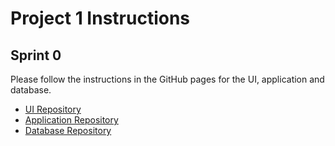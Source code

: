# Project 1 Instructions

## Sprint 0

Please follow the instructions in the GitHub pages for the UI, application and database.
- [UI Repository](https://donald-f-ferguson.github.io/W4153-P1-UI/)
- [Application Repository](https://donald-f-ferguson.github.io/W4153-P1-Application//)
- [Database Repository](https://donald-f-ferguson.github.io/https://donald-f-ferguson.github.io/W4153-P1-Database/)
